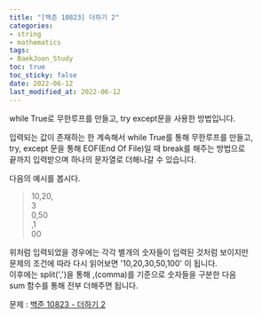 ```yaml
---
title: "[백준 10823] 더하기 2"
categories: 
- string
- mathematics
tags:
- BaekJoon_Study
toc: true
toc_sticky: false
date: 2022-06-12
last_modified_at: 2022-06-12
---
```


while True로 무한루프를 만들고, try except문을 사용한 방법입니다.

입력되는 값이 존재하는 한 계속해서 while True를 통해 무한루프를 만들고,  
try, except 문을 통해 EOF(End Of File)일 때 break를 해주는 방법으로  
끝까지 입력받으며 하나의 문자열로 더해나갈 수 있습니다.  

다음의 예시를 봅시다.  
>10,20,  
3  
0,50  
,1  
00

위처럼 입력되었을 경우에는 각각 별개의 숫자들이 입력된 것처럼 보이지만  
문제의 조건에 따라 다시 읽어보면 '10,20,30,50,100' 이 됩니다.  
이후에는 split(',')을 통해 ,(comma)를 기준으로 숫자들을 구분한 다음  
sum 함수를 통해 전부 더해주면 됩니다.

문제 : [백준 10823 - 더하기 2](https://www.acmicpc.net/problem/10823)

<script src="https://gist.github.com/Ryumaker/265ce34bddca0d42f9cc56724a184e82.js"></script>


